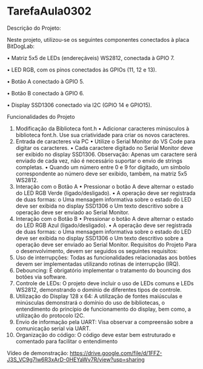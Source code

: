 # TarefaAula0302

Descrição do Projeto:

Neste projeto, utilizou-se os seguintes componentes conectados à placa BitDogLab:

• Matriz 5x5 de LEDs (endereçáveis) WS2812, conectada à GPIO 7.

• LED RGB, com os pinos conectados às GPIOs (11, 12 e 13).

• Botão A conectado à GPIO 5.

• Botão B conectado à GPIO 6.

• Display SSD1306 conectado via I2C (GPIO 14 e GPIO15).

Funcionalidades do Projeto
1. Modificação da Biblioteca font.h
• Adicionar caracteres minúsculos à biblioteca font.h. Use sua criatividade para criar os novos 
caracteres.
2. Entrada de caracteres via PC
• Utilize o Serial Monitor do VS Code para digitar os caracteres.
• Cada caractere digitado no Serial Monitor deve ser exibido no display SSD1306.
Observação: Apenas um caractere será enviado de cada vez, não é necessário suportar o 
envio de strings completas.
• Quando um número entre 0 e 9 for digitado, um símbolo correspondente ao número deve 
ser exibido, também, na matriz 5x5 WS2812.
3. Interação com o Botão A 
• Pressionar o botão A deve alternar o estado do LED RGB Verde (ligado/desligado).
• A operação deve ser registrada de duas formas:
o Uma mensagem informativa sobre o estado do LED deve ser exibida no display 
SSD1306
o Um texto descritivo sobre a operação deve ser enviado ao Serial Monitor.
4. Interação com o Botão B
• Pressionar o botão A deve alternar o estado do LED RGB Azul (ligado/desligado).
• A operação deve ser registrada de duas formas:
o Uma mensagem informativa sobre o estado do LED deve ser exibida no display 
SSD1306
o Um texto descritivo sobre a operação deve ser enviado ao Serial Monitor.
Requisitos do Projeto
Para o desenvolvimento, devem ser seguidos os seguintes requisitos:
1. Uso de interrupções: Todas as funcionalidades relacionadas aos botões devem ser implementadas 
utilizando rotinas de interrupção (IRQ).
2. Debouncing: É obrigatório implementar o tratamento do bouncing dos botões via software.
3. Controle de LEDs: O projeto deve incluir o uso de LEDs comuns e LEDs WS2812, demonstrando o 
domínio de diferentes tipos de controle.
4. Utilização do Display 128 x 64: A utilização de fontes maiúsculas e minúsculas demonstrará o 
domínio do uso de bibliotecas, o entendimento do princípio de funcionamento do display, bem 
como, a utilização do protocolo I2C.
5. Envio de informação pela UART: Visa observar a compreensão sobre a comunicação serial via UART.
6. Organização do código: O código deve estar bem estruturado e comentado para facilitar o 
entendimento

Vídeo de demonstração: https://drive.google.com/file/d/1FFZ-J3S_VC9g7lw6R3xArD-0HEYaWv7R/view?usp=sharing

